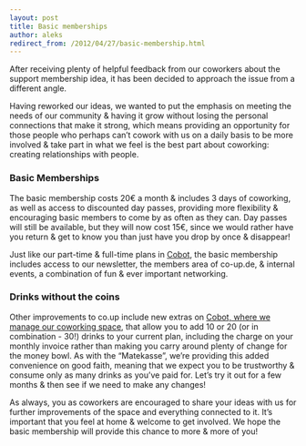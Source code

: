 ```yaml
---
layout: post
title: Basic memberships
author: aleks
redirect_from: /2012/04/27/basic-membership.html
---
```


After receiving plenty of helpful feedback from our coworkers about the support membership idea, it has been decided to approach the issue from a different angle.

Having reworked our ideas, we wanted to put the emphasis on meeting the needs of our community & having it grow without losing the personal connections that make it strong, which means providing an opportunity for those people who perhaps can’t cowork with us on a daily basis to be more involved & take part in what we feel is the best part about coworking: creating relationships with people.

### Basic Memberships

The basic membership costs 20€ a month & includes 3 days of coworking, as well as access to discounted day passes, providing more flexibility & encouraging basic members to come by as often as they can. Day passes will still be available, but they will now cost 15€, since we would rather have you return & get to know you than just have you drop by once & disappear!

Just like our part-time & full-time plans in [Cobot](https://co-up.cobot.me/plans), the basic membership includes access to our newsletter, the members area of co-up.de, & internal events, a combination of fun & ever important networking.

### Drinks without the coins

Other improvements to co.up include new extras on [Cobot, where we manage our coworking space](https://members.co-up.me), that allow you to add 10 or 20 (or in combination - 30!) drinks to your current plan, including the charge on your monthly invoice rather than making you carry around plenty of change for the money bowl. As with the “Matekasse”, we’re providing this added convenience on good faith, meaning that we expect you to be trustworthy & consume only as many drinks as you’ve paid for. Let’s try it out for a few months & then see if we need to make any changes!

As always, you as coworkers are encouraged to share your ideas with us for further improvements of the space and everything connected to it. It’s important that you feel at home & welcome to get involved. We hope the basic membership will provide this chance to more & more of you!
